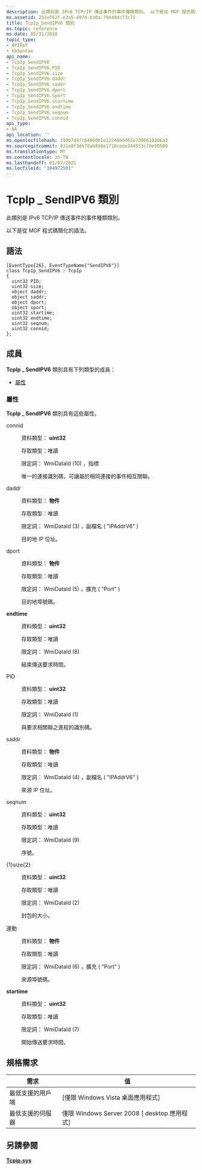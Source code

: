 ```yaml
---
description: 此類別是 IPv6 TCP/IP 傳送事件的事件種類類別。 以下是從 MOF 程式碼簡化的語法。
ms.assetid: 231ef62f-e3a5-497d-b10a-79449dc73c71
title: TcpIp_SendIPV6 類別
ms.topic: reference
ms.date: 05/31/2018
topic_type:
- APIRef
- kbSyntax
api_name:
- TcpIp_SendIPV6
- TcpIp_SendIPV6.PID
- TcpIp_SendIPV6.size
- TcpIp_SendIPV6.daddr
- TcpIp_SendIPV6.saddr
- TcpIp_SendIPV6.dport
- TcpIp_SendIPV6.sport
- TcpIp_SendIPV6.startime
- TcpIp_SendIPV6.endtime
- TcpIp_SendIPV6.seqnum
- TcpIp_SendIPV6.connid
api_type:
- NA
api_location: ''
ms.openlocfilehash: 190b7d4fc64660b1e12240b6461e73066102b6a3
ms.sourcegitcommit: 831e8f3db78ab820e1710cede244553c70e50500
ms.translationtype: MT
ms.contentlocale: zh-TW
ms.lasthandoff: 01/07/2021
ms.locfileid: "104972501"
---
```

# <a name="tcpip_sendipv6-class"></a>TcpIp \_ SendIPV6 類別

此類別是 IPv6 TCP/IP 傳送事件的事件種類類別。

以下是從 MOF 程式碼簡化的語法。

## <a name="syntax"></a>語法

``` syntax
[EventType{26}, EventTypeName{"SendIPV6"}]
class TcpIp_SendIPV6 : TcpIp
{
  uint32 PID;
  uint32 size;
  object daddr;
  object saddr;
  object dport;
  object sport;
  uint32 startime;
  uint32 endtime;
  uint32 seqnum;
  uint32 connid;
};
```

## <a name="members"></a>成員

**TcpIp \_ SendIPV6** 類別具有下列類型的成員：

-   [屬性](#properties)

### <a name="properties"></a>屬性

**TcpIp \_ SendIPV6** 類別具有這些屬性。

<dl> <dt>

connid
</dt> <dd> <dl> <dt>

資料類型： **uint32**
</dt> <dt>

存取類型：唯讀
</dt> <dt>

限定詞： WmiDataId (10) ，指標
</dt> </dl>

唯一的連接識別碼，可讓屬於相同連接的事件相互關聯。

</dd> <dt>

daddr
</dt> <dd> <dl> <dt>

資料類型： **物件**
</dt> <dt>

存取類型：唯讀
</dt> <dt>

限定詞： WmiDataId (3) ，副檔名 ( "IPAddrV6" ) 
</dt> </dl>

目的地 IP 位址。

</dd> <dt>

dport
</dt> <dd> <dl> <dt>

資料類型： **物件**
</dt> <dt>

存取類型：唯讀
</dt> <dt>

限定詞： WmiDataId (5) ，擴充 ( "Port" ) 
</dt> </dl>

目的地埠號碼。

</dd> <dt>

**endtime**
</dt> <dd> <dl> <dt>

資料類型： **uint32**
</dt> <dt>

存取類型：唯讀
</dt> <dt>

限定詞： WmiDataId (8) 
</dt> </dl>

結束傳送要求時間。

</dd> <dt>

PID
</dt> <dd> <dl> <dt>

資料類型： **uint32**
</dt> <dt>

存取類型：唯讀
</dt> <dt>

限定詞： WmiDataId (1) 
</dt> </dl>

與要求相關聯之進程的識別碼。

</dd> <dt>

saddr
</dt> <dd> <dl> <dt>

資料類型： **物件**
</dt> <dt>

存取類型：唯讀
</dt> <dt>

限定詞： WmiDataId (4) ，副檔名 ( "IPAddrV6" ) 
</dt> </dl>

來源 IP 位址。

</dd> <dt>

seqnum
</dt> <dd> <dl> <dt>

資料類型： **uint32**
</dt> <dt>

存取類型：唯讀
</dt> <dt>

限定詞： WmiDataId (9) 
</dt> </dl>

序號。

</dd> <dt>

{1}size{2}
</dt> <dd> <dl> <dt>

資料類型： **uint32**
</dt> <dt>

存取類型：唯讀
</dt> <dt>

限定詞： WmiDataId (2) 
</dt> </dl>

封包的大小。

</dd> <dt>

運動
</dt> <dd> <dl> <dt>

資料類型： **物件**
</dt> <dt>

存取類型：唯讀
</dt> <dt>

限定詞： WmiDataId (6) ，擴充 ( "Port" ) 
</dt> </dl>

來源埠號碼。

</dd> <dt>

**startime**
</dt> <dd> <dl> <dt>

資料類型： **uint32**
</dt> <dt>

存取類型：唯讀
</dt> <dt>

限定詞： WmiDataId (7) 
</dt> </dl>

開始傳送要求時間。

</dd> </dl>

## <a name="requirements"></a>規格需求



| 需求 | 值 |
|-------------------------------------|------------------------------------------------------|
| 最低支援的用戶端<br/> | \[僅限 Windows Vista 桌面應用程式\]<br/>       |
| 最低支援的伺服器<br/> | 僅限 Windows Server 2008 \[ desktop 應用程式\]<br/> |



## <a name="see-also"></a>另請參閱

<dl> <dt>

[**Tcpip.sys**](tcpip.md)
</dt> </dl>

 

 




